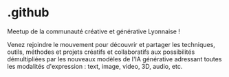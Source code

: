 # .github

Meetup de la communauté créative et générative Lyonnaise !

Venez rejoindre le mouvement pour découvrir et partager les techniques, outils, méthodes et projets créatifs et collaboratifs aux possibilités démultipliées par les nouveaux modèles de l'IA générative adressant toutes les modalités d'expression : text, image, video, 3D, audio, etc.
